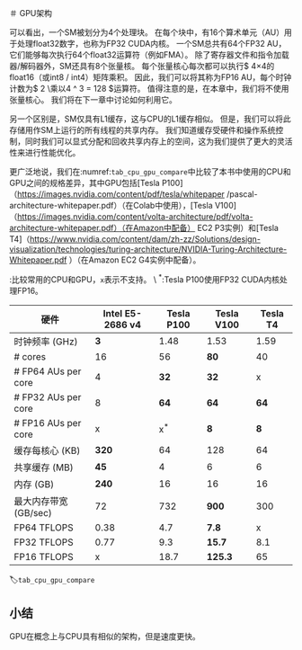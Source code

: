 

<!--
 * @version:
 * @Author:  StevenJokes https://github.com/StevenJokes
 * @Date: 2020-07-06 10:42:09
 * @LastEditors:  StevenJokes https://github.com/StevenJokes
 * @LastEditTime: 2020-07-06 10:48:08
 * @Description:
 * @TODO::
 * @Reference:
-->

＃ GPU架构



可以看出，一个SM被划分为4个处理块。 在每个块中，有16个算术单元（AU）用于处理float32数字，也称为FP32 CUDA内核。
一个SM总共有64个FP32 AU，它们能够每次执行64个float32运算符（例如FMA）。 除了寄存器文件和指令加载器/解码器外，SM还具有8个张量核。 每个张量核心每次都可以执行$ 4×4的float16（或int8 / int4）矩阵乘积。 因此，我们可以将其称为FP16 AU，每个时钟计数为$ 2 \乘以4 ^ 3 = 128 $运算符。 值得注意的是，在本章中，我们将不使用张量核心。 我们将在下一章中讨论如何利用它。

另一个区别是，SM仅具有L1缓存，这与CPU的L1缓存相似。 但是，我们可以将此存储用作SM上运行的所有线程的共享内存。 我们知道缓存受硬件和操作系统控制，同时我们可以显式分配和回收共享内存上的空间，这为我们提供了更大的灵活性来进行性能优化。

更广泛地说，我们在:numref:`tab_cpu_gpu_compare`中比较了本书中使用的CPU和GPU之间的规格差异，其中GPU包括[Tesla P100]（https://images.nvidia.com/content/pdf/tesla/whitepaper  /pascal-architecture-whitepaper.pdf）（在Colab中使用），[Tesla V100]（https://images.nvidia.com/content/volta-architecture/pdf/volta-architecture-whitepaper.pdf）（在Amazon中配备）  EC2 P3实例）和[Tesla T4]（https://www.nvidia.com/content/dam/zh-zz/Solutions/design-visualization/technologies/turing-architecture/NVIDIA-Turing-Architecture-Whitepaper.pdf  ）（在Amazon EC2 G4实例中配备）。

:比较常用的CPU和GPU，`x`表示不支持。  \ $^*$:Tesla P100使用FP32 CUDA内核处理FP16。

|硬件 | Intel E5-2686 v4 | Tesla P100 | Tesla V100 | Tesla T4 |
|------|------|------|------|------|
| 时钟频率 (GHz) | **3** | 1.48 | 1.53 | 1.59 |
| # cores | 16 | 56 | **80** | 40 |
| # FP64 AUs per core | 4 | **32** | **32** | x |
| # FP32 AUs per core | 8 | **64** | **64** | **64** |
| # FP16 AUs per core | x | x$^*$ | **8** | **8** |
| 缓存每核心 (KB) | **320** | 64 | 128 | 64 |
| 共享缓存 (MB)| **45** | 4 | 6 | 6 |
| 内存 (GB) | **240** | 16 | 16 | 16 |
| 最大内存带宽 (GB/sec) | 72 | 732 | **900** | 300 |
| FP64 TFLOPS | 0.38 | 4.7 | **7.8** | x |
| FP32 TFLOPS | 0.77 | 9.3 | **15.7** | 8.1 |
| FP16 TFLOPS | x | 18.7 | **125.3** | 65 |
:label:`tab_cpu_gpu_compare`

## 小结
GPU在概念上与CPU具有相似的架构，但是速度更快。

